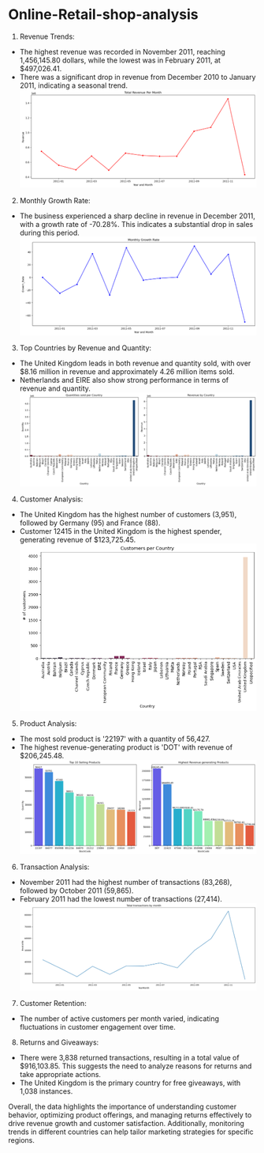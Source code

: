 # Online-Retail-shop-analysis

1. Revenue Trends:
- The highest revenue was recorded in November 2011, reaching 1,456,145.80 dollars, while the lowest was in February 2011, at $497,026.41.
- There was a significant drop in revenue from December 2010 to January 2011, indicating a seasonal trend.
![Revenue Per Month](https://github.com/vt57299/Online-Retail-shop-analysis/blob/main/Images/Total%20Revenue%20Per%20Month.png?raw=true)
2. Monthly Growth Rate:
- The business experienced a sharp decline in revenue in December 2011, with a growth rate of -70.28%. This indicates a substantial drop in sales during this period.
![Monthly Growth Rate](https://github.com/vt57299/Online-Retail-shop-analysis/blob/main/Images/Mothly%20Growth%20Rate.png)
3. Top Countries by Revenue and Quantity:
- The United Kingdom leads in both revenue and quantity sold, with over $8.16 million in revenue and approximately 4.26 million items sold.
- Netherlands and EIRE also show strong performance in terms of revenue and quantity.
![Top countries](https://github.com/vt57299/Online-Retail-shop-analysis/blob/main/Images/Quantity%20and%20Revenue%20per%20country.png?raw=true)
4. Customer Analysis:
- The United Kingdom has the highest number of customers (3,951), followed by Germany (95) and France (88).
- Customer 12415 in the United Kingdom is the highest spender, generating revenue of $123,725.45.
![Customer per country](https://github.com/vt57299/Online-Retail-shop-analysis/blob/main/Images/Customers%20Per%20Country.png)
5. Product Analysis:
- The most sold product is '22197' with a quantity of 56,427.
- The highest revenue-generating product is 'DOT' with revenue of $206,245.48.
![Product analysis visuals](https://github.com/vt57299/Online-Retail-shop-analysis/blob/main/Images/Top%20products.png)
6. Transaction Analysis:
- November 2011 had the highest number of transactions (83,268), followed by October 2011 (59,865).
- February 2011 had the lowest number of transactions (27,414).
![Orders per month](https://github.com/vt57299/Online-Retail-shop-analysis/blob/main/Images/total%20orders%20per%20month.png)
7. Customer Retention:
- The number of active customers per month varied, indicating fluctuations in customer engagement over time.
8. Returns and Giveaways:
- There were 3,838 returned transactions, resulting in a total value of $916,103.85. This suggests the need to analyze reasons for returns and take appropriate actions.
- The United Kingdom is the primary country for free giveaways, with 1,038 instances.

Overall, the data highlights the importance of understanding customer behavior, optimizing product offerings, and managing returns effectively to drive revenue growth and customer satisfaction. Additionally, monitoring trends in different countries can help tailor marketing strategies for specific regions.
